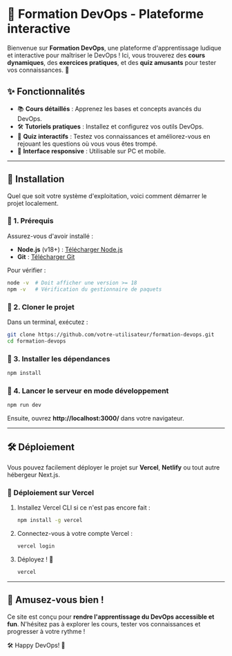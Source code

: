 # 🚀 Formation DevOps - Plateforme interactive

Bienvenue sur **Formation DevOps**, une plateforme d'apprentissage ludique et interactive pour maîtriser le DevOps ! Ici, vous trouverez des **cours dynamiques**, des **exercices pratiques**, et des **quiz amusants** pour tester vos connaissances. 🎯

## ✨ Fonctionnalités
- 📚 **Cours détaillés** : Apprenez les bases et concepts avancés du DevOps.
- 🛠 **Tutoriels pratiques** : Installez et configurez vos outils DevOps.
- 🎯 **Quiz interactifs** : Testez vos connaissances et améliorez-vous en rejouant les questions où vous vous êtes trompé.
- 📱 **Interface responsive** : Utilisable sur PC et mobile.

---

## 🚀 Installation

Quel que soit votre système d'exploitation, voici comment démarrer le projet localement.

### 🔹 1. Prérequis
Assurez-vous d'avoir installé :
- **Node.js** (v18+) : [Télécharger Node.js](https://nodejs.org/)
- **Git** : [Télécharger Git](https://git-scm.com/)

Pour vérifier :
```sh
node -v  # Doit afficher une version >= 18
npm -v   # Vérification du gestionnaire de paquets
```

### 🔹 2. Cloner le projet
Dans un terminal, exécutez :
```sh
git clone https://github.com/votre-utilisateur/formation-devops.git
cd formation-devops
```

### 🔹 3. Installer les dépendances
```sh
npm install
```

### 🔹 4. Lancer le serveur en mode développement
```sh
npm run dev
```
Ensuite, ouvrez **http://localhost:3000/** dans votre navigateur.

---

## 🛠 Déploiement

Vous pouvez facilement déployer le projet sur **Vercel**, **Netlify** ou tout autre hébergeur Next.js.

### 🔹 Déploiement sur Vercel
1. Installez Vercel CLI si ce n'est pas encore fait :
   ```sh
   npm install -g vercel
   ```
2. Connectez-vous à votre compte Vercel :
   ```sh
   vercel login
   ```
3. Déployez ! 🚀
   ```sh
   vercel
   ```


---

## 🎯 Amusez-vous bien !

Ce site est conçu pour **rendre l'apprentissage du DevOps accessible et fun**. N'hésitez pas à explorer les cours, tester vos connaissances et progresser à votre rythme !

🛠 Happy DevOps! 🚀

